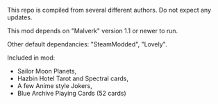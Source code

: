 This repo is compiled from several different authors. Do not expect any updates.

This mod depends on "Malverk" version 1.1 or newer to run.


Other default dependancies: "SteamModded", "Lovely".


Included in mod: 
- Sailor Moon Planets,
- Hazbin Hotel Tarot and Spectral cards,
- A few Anime style Jokers,
- Blue Archive Playing Cards (52 cards)
